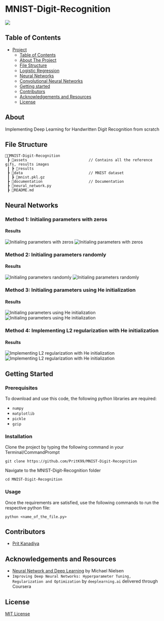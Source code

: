 # MNIST-Digit-Recognition

<img src = "assets/MNIST.png">

## Table of Contents

- [Project](#MNIST-Digit-Recognition)
  - [Table of Contents](#table-of-contents)
  - [About The Project](#about-the-project)
  - [File Structure](#file-structure)
  - [Logistic Regression](Logistic-Regression)
  - [Neural Networks](Neural-Networks)
  - [Convolutional Neural Networks](Convolutional-Neural-Networks)
  - [Getting started](#Getting-Started)
  - [Contributors](#contributors)
  - [Acknowledgements and Resources](#acknowledgements-and-references)
  - [License](#license)

## About

Implementing Deep Learning for Handwritten Digit Recognition from scratch

## File Structure

```
👨‍💻MNIST-Digit-Recognition
 ┣ 📂assets                            // Contains all the reference gifs, results images
 ┃ ┣ 📂results
 ┣ 📂data                              // MNIST dataset
 ┃ ┣ 📄mnist.pkl.gz
 ┣ 📂documentation                     // Documentation
 ┣ 📄neural_network.py
 ┣ 📄README.md

```
## Neural Networks

### Method 1: Initialing parameters with zeros

#### Results
<img src="assets/results/NN1.1.png" alt="Initialing parameters with zeros">
<img src="assets/results/NN1.2.png" alt="Initialing parameters with zeros">

### Method 2: Initialing parameters randomly

#### Results
<img src="assets/results/NN2.1.png" alt="Initialing parameters randomly">
<img src="assets/results/NN2.2.png" alt="Initialing parameters randomly">

### Method 3: Initialing parameters using He initialization

#### Results
<img src="assets/results/NN3.1.png" alt="Initialing parameters using He initialization">
<img src="assets/results/NN3.2.png" alt="Initialing parameters using He initialization">

### Method 4: Implementing L2 regularization with He initialization

#### Results
<img src="assets/results/NN4.1.png" alt="Implementing L2 regularization with He initialization">
<img src="assets/results/NN4.2.png" alt="Implementing L2 regularization with He initialization">

## Getting Started

### Prerequisites
To download and use this code, the following python libraries are required:

* ```numpy```
* ```matplotlib```
* ```pickle```
* ```gzip```

### Installation

Clone the project by typing the following command in your Terminal/CommandPrompt

```
git clone https://github.com/PritK99/MNIST-Digit-Recognition
```
Navigate to the MNIST-Digit-Recognition folder

```
cd MNIST-Digit-Recognition
```

### Usage

Once the requirements are satisfied, use the following commands to run the respective python file:

```
python <name_of_the_file.py>
```


## Contributors

* [Prit Kanadiya](https://github.com/PritK99)

## Acknowledgements and Resources

* <a href = "http://neuralnetworksanddeeplearning.com/index.html" >Neural Network and Deep Learning</a> by Michael Nielsen
* ```Improving Deep Neural Networks: Hyperparameter Tuning, Regularization and Optimization``` by ```deeplearning.ai``` delivered through Coursera

## License
[MIT License](https://opensource.org/licenses/MIT)
